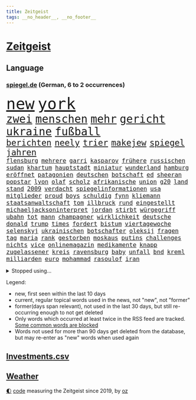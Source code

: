 ```yaml
---
title: Zeitgeist
tags: __no_header__, __no_footer__
---
```


# [Zeitgeist](https://oliz.io/zeitgeist/)

## Language

<h3><a href="https://www.spiegel.de" target="_blank">spiegel.de</a> (German, 6 to 2 occurrences)</h3>
<p style="font-family:monospace">
<span style="font-size:32pt"><a href="news_links.html#new" class="current">new</a></span>
<span style="font-size:32pt"><a href="news_links.html#york" class="current">york</a></span>
<br>
<span style="font-size:22pt"><a href="news_links.html#zwei" class="current">zwei</a></span>
<span style="font-size:22pt"><a href="news_links.html#menschen" class="current">menschen</a></span>
<span style="font-size:22pt"><a href="news_links.html#mehr" class="current">mehr</a></span>
<span style="font-size:22pt"><a href="news_links.html#gericht" class="current">gericht</a></span>
<span style="font-size:22pt"><a href="news_links.html#ukraine" class="current">ukraine</a></span>
<span style="font-size:22pt"><a href="news_links.html#fußball" class="current">fußball</a></span>
<br>
<span style="font-size:17pt"><a href="news_links.html#berichten" class="current">berichten</a></span>
<span style="font-size:17pt"><a href="news_links.html#neely" class="new">neely</a></span>
<span style="font-size:17pt"><a href="news_links.html#trier" class="current">trier</a></span>
<span style="font-size:17pt"><a href="news_links.html#makejew" class="current">makejew</a></span>
<span style="font-size:17pt"><a href="news_links.html#spiegel" class="current">spiegel</a></span>
<span style="font-size:17pt"><a href="news_links.html#jahren" class="current">jahren</a></span>
<br>
<span style="font-size:12pt"><a href="news_links.html#flensburg" class="current">flensburg</a></span>
<span style="font-size:12pt"><a href="news_links.html#mehrere" class="current">mehrere</a></span>
<span style="font-size:12pt"><a href="news_links.html#garri" class="new">garri</a></span>
<span style="font-size:12pt"><a href="news_links.html#kasparov" class="new">kasparov</a></span>
<span style="font-size:12pt"><a href="news_links.html#frühere" class="current">frühere</a></span>
<span style="font-size:12pt"><a href="news_links.html#russischen" class="current">russischen</a></span>
<span style="font-size:12pt"><a href="news_links.html#sudan" class="current">sudan</a></span>
<span style="font-size:12pt"><a href="news_links.html#khartum" class="current">khartum</a></span>
<span style="font-size:12pt"><a href="news_links.html#hauptstadt" class="current">hauptstadt</a></span>
<span style="font-size:12pt"><a href="news_links.html#miniatur" class="current">miniatur</a></span>
<span style="font-size:12pt"><a href="news_links.html#wunderland" class="new">wunderland</a></span>
<span style="font-size:12pt"><a href="news_links.html#hamburg" class="current">hamburg</a></span>
<span style="font-size:12pt"><a href="news_links.html#eröffnet" class="current">eröffnet</a></span>
<span style="font-size:12pt"><a href="news_links.html#patagonien" class="new">patagonien</a></span>
<span style="font-size:12pt"><a href="news_links.html#deutschen" class="current">deutschen</a></span>
<span style="font-size:12pt"><a href="news_links.html#botschaft" class="current">botschaft</a></span>
<span style="font-size:12pt"><a href="news_links.html#ed" class="current">ed</a></span>
<span style="font-size:12pt"><a href="news_links.html#sheeran" class="current">sheeran</a></span>
<span style="font-size:12pt"><a href="news_links.html#popstar" class="current">popstar</a></span>
<span style="font-size:12pt"><a href="news_links.html#lyon" class="new">lyon</a></span>
<span style="font-size:12pt"><a href="news_links.html#olaf" class="current">olaf</a></span>
<span style="font-size:12pt"><a href="news_links.html#scholz" class="current">scholz</a></span>
<span style="font-size:12pt"><a href="news_links.html#afrikanische" class="current">afrikanische</a></span>
<span style="font-size:12pt"><a href="news_links.html#union" class="current">union</a></span>
<span style="font-size:12pt"><a href="news_links.html#g20" class="current">g20</a></span>
<span style="font-size:12pt"><a href="news_links.html#land" class="current">land</a></span>
<span style="font-size:12pt"><a href="news_links.html#stand" class="current">stand</a></span>
<span style="font-size:12pt"><a href="news_links.html#2009" class="current">2009</a></span>
<span style="font-size:12pt"><a href="news_links.html#verdacht" class="current">verdacht</a></span>
<span style="font-size:12pt"><a href="news_links.html#spiegelinformationen" class="current">spiegelinformationen</a></span>
<span style="font-size:12pt"><a href="news_links.html#usa" class="current">usa</a></span>
<span style="font-size:12pt"><a href="news_links.html#mitglieder" class="current">mitglieder</a></span>
<span style="font-size:12pt"><a href="news_links.html#proud" class="new">proud</a></span>
<span style="font-size:12pt"><a href="news_links.html#boys" class="new">boys</a></span>
<span style="font-size:12pt"><a href="news_links.html#schuldig" class="current">schuldig</a></span>
<span style="font-size:12pt"><a href="news_links.html#fynn" class="current">fynn</a></span>
<span style="font-size:12pt"><a href="news_links.html#kliemann" class="current">kliemann</a></span>
<span style="font-size:12pt"><a href="news_links.html#staatsanwaltschaft" class="current">staatsanwaltschaft</a></span>
<span style="font-size:12pt"><a href="news_links.html#tom" class="current">tom</a></span>
<span style="font-size:12pt"><a href="news_links.html#illbruck" class="new">illbruck</a></span>
<span style="font-size:12pt"><a href="news_links.html#rund" class="current">rund</a></span>
<span style="font-size:12pt"><a href="news_links.html#eingestellt" class="current">eingestellt</a></span>
<span style="font-size:12pt"><a href="news_links.html#michaeljacksoninterpret" class="new">michaeljacksoninterpret</a></span>
<span style="font-size:12pt"><a href="news_links.html#jordan" class="current">jordan</a></span>
<span style="font-size:12pt"><a href="news_links.html#stirbt" class="current">stirbt</a></span>
<span style="font-size:12pt"><a href="news_links.html#würgegriff" class="new">würgegriff</a></span>
<span style="font-size:12pt"><a href="news_links.html#ubahn" class="current">ubahn</a></span>
<span style="font-size:12pt"><a href="news_links.html#tot" class="current">tot</a></span>
<span style="font-size:12pt"><a href="news_links.html#mann" class="current">mann</a></span>
<span style="font-size:12pt"><a href="news_links.html#champagner" class="current">champagner</a></span>
<span style="font-size:12pt"><a href="news_links.html#wirklichkeit" class="current">wirklichkeit</a></span>
<span style="font-size:12pt"><a href="news_links.html#deutsche" class="current">deutsche</a></span>
<span style="font-size:12pt"><a href="news_links.html#donald" class="current">donald</a></span>
<span style="font-size:12pt"><a href="news_links.html#trump" class="current">trump</a></span>
<span style="font-size:12pt"><a href="news_links.html#times" class="current">times</a></span>
<span style="font-size:12pt"><a href="news_links.html#fordert" class="current">fordert</a></span>
<span style="font-size:12pt"><a href="news_links.html#bistum" class="current">bistum</a></span>
<span style="font-size:12pt"><a href="news_links.html#viertagewoche" class="current">viertagewoche</a></span>
<span style="font-size:12pt"><a href="news_links.html#selenskyj" class="current">selenskyj</a></span>
<span style="font-size:12pt"><a href="news_links.html#ukrainischen" class="current">ukrainischen</a></span>
<span style="font-size:12pt"><a href="news_links.html#botschafter" class="current">botschafter</a></span>
<span style="font-size:12pt"><a href="news_links.html#oleksij" class="current">oleksij</a></span>
<span style="font-size:12pt"><a href="news_links.html#fragen" class="current">fragen</a></span>
<span style="font-size:12pt"><a href="news_links.html#tag" class="current">tag</a></span>
<span style="font-size:12pt"><a href="news_links.html#maria" class="current">maria</a></span>
<span style="font-size:12pt"><a href="news_links.html#rank" class="new">rank</a></span>
<span style="font-size:12pt"><a href="news_links.html#gestorben" class="current">gestorben</a></span>
<span style="font-size:12pt"><a href="news_links.html#moskaus" class="current">moskaus</a></span>
<span style="font-size:12pt"><a href="news_links.html#putins" class="current">putins</a></span>
<span style="font-size:12pt"><a href="news_links.html#challenges" class="current">challenges</a></span>
<span style="font-size:12pt"><a href="news_links.html#nichts" class="current">nichts</a></span>
<span style="font-size:12pt"><a href="news_links.html#vice" class="new">vice</a></span>
<span style="font-size:12pt"><a href="news_links.html#onlinemagazin" class="new">onlinemagazin</a></span>
<span style="font-size:12pt"><a href="news_links.html#medikamente" class="current">medikamente</a></span>
<span style="font-size:12pt"><a href="news_links.html#knapp" class="current">knapp</a></span>
<span style="font-size:12pt"><a href="news_links.html#zugelassener" class="new">zugelassener</a></span>
<span style="font-size:12pt"><a href="news_links.html#kreis" class="current">kreis</a></span>
<span style="font-size:12pt"><a href="news_links.html#ravensburg" class="new">ravensburg</a></span>
<span style="font-size:12pt"><a href="news_links.html#baby" class="current">baby</a></span>
<span style="font-size:12pt"><a href="news_links.html#unfall" class="current">unfall</a></span>
<span style="font-size:12pt"><a href="news_links.html#bnd" class="current">bnd</a></span>
<span style="font-size:12pt"><a href="news_links.html#kreml" class="current">kreml</a></span>
<span style="font-size:12pt"><a href="news_links.html#milliarden" class="current">milliarden</a></span>
<span style="font-size:12pt"><a href="news_links.html#euro" class="current">euro</a></span>
<span style="font-size:12pt"><a href="news_links.html#mohammad" class="new">mohammad</a></span>
<span style="font-size:12pt"><a href="news_links.html#rasoulof" class="new">rasoulof</a></span>
<span style="font-size:12pt"><a href="news_links.html#iran" class="current">iran</a></span>
</p>
<details>
<summary>Stopped using...</summary>
<p class="former" style="font-size:12pt">
doppelt(924) führerschein(924) generalsekretär(924) metropole(924) vollständig(924) handeln(923) gefährliche(922) gelegt(922) leichter(922) lukaschenko(922) ausschreitungen(921) erklärte(921) geschichten(921) insgesamt(921) reichen(921) tieren(921) unrecht(921) videobotschaft(921) ausländische(920) eng(920) prüfung(920) reicht(920) taylor(920) österreichischen(920) 35(919) bekannten(919) debüt(919) grenzen(919) netzwerken(919) 37(918) entlässt(918) kapitol(918) träumen(918) verlängern(918) diskutiert(917) hubschrauber(917) jagd(917) sachsen(917) spätestens(917) ungarns(917) verpassen(917) äußern(917) amerika(916) zeichnet(916) 44(915) beklagen(915) beschwerde(915) hinweisen(915) rheinlandpfalz(915) rief(915) statement(915) abschied(914) belarussische(914) debatten(914) entlassung(914) erwartungen(914) kardinal(914) rainer(914) reduziert(914) streichen(914) verzicht(914) zählen(914) aktuell(913) eingebrochen(913) freilassung(913) froh(913) landen(913) spdpolitikerin(913) verschiebt(913) crash(912) diesel(912) digitalen(912) gebaut(912) gebrochen(912) löste(912) regt(912) 10(911) lobt(911) themen(911) torhüter(911) wirtschaftlichen(911) gewinner(910) kollaps(910) siegen(910) stellten(910) venezuela(910) hans(909) juli(909) schlimmste(909) bundestrainer(908) hürden(907) saarland(907) spekuliert(907) usschauspielerin(907) beteiligung(906) brite(906) frachter(906) reagierten(906) schwierige(906) schäden(906) see(906) italienischen(905) schaffte(905) staatliche(905) klimapolitik(904) nah(904) raumstation(904) überholt(904) todesopfer(903) juristisch(902) berühmten(901) rettete(901) gekauft(900) gesundheitsministerium(900) hinten(900) auflagen(899) journalistin(899) nationalen(899) rechtzeitig(899) küstenwache(898) anzeichen(897) hängen(897) züge(896) heftigen(895) empfehlung(894) zuspruch(891) vorteile(889) bundesverfassungsgericht(888) provoziert(888) hohem(887) niedrig(887) wusste(887) heutigen(886) spannend(883) verständnis(881) staatlichen(880) schützt(879) johannes(870) zdf(869) entbrannt(866) flog(859) 85(858) wmtitel(850) maschinen(849) woelki(838) variante(827) rasche(818) kannte(777) wolken(774) universitäten(766) gregor(758) abgestürzt(743) gebeten(741) joseph(728) geehrt(726) willkommen(724) unfälle(709) gestanden(697) benzinpreise(676) wenigsten(667) arte(663) rereportage(663) schwäche(663) adac(661) ohnehin(654) arme(651) norwegische(651) 72(642) kollision(617) immobilienmarkt(616) topmanager(615) beeinträchtigt(613) rätselhafte(607) parlaments(606) gerissen(602) geleistet(591) haushalt(590) staatsbesuch(585) investiert(581) hawaii(577) staatspräsident(575) fünftel(569) mehrwertsteuer(566) vorfeld(565) floyd(560) abkommen(553) ice(552) vermitteln(552) beider(551) stern(548) betrunken(546) ampelregierung(545) zurückgezogen(543) övp(543) volksverhetzung(539) saal(537) rosa(531) härte(524) schülerin(524) ausgeben(522) vatikan(513) schärfere(509) winfried(505) bundesfinanzminister(499) erwiesen(494) pink(486) ruhrgebiet(486) kanzlers(482) rasch(481) möchten(479) oscar(473) rennstall(471) einrichtungen(470) vorbereiten(470) kehrtwende(466) sankt(460) widersprechen(458) zählte(458) einbrecher(456) nutzten(451) erweitert(450) hauptbahnhof(450) erneuert(445) helikopter(442) vergleichsweise(442) einheit(436) fähigkeiten(430) jennifer(413) abgeschafft(411) gelöst(410) südamerika(410) absagen(409) zugesagt(409) abtreibungen(407) lücken(405) fünften(404) nebenbei(402) starkregen(397) beschuldigten(396) mutige(395) nukleare(395) jahreszeit(394) 2035(393) baustelle(393) tyson(392) koch(388) sexualisierte(385) angestellte(377) nationalelf(375) zuflucht(374) verfolgung(373) weitermachen(368) arbeitslosigkeit(367) zuschauern(366) trauerfeier(363) kompensieren(362) öpnv(361) geöffnet(356) verzichtete(352) lokführer(345) wütende(341) rüsten(339) mordfall(336) politisches(333) bedingung(332) empfohlen(332) eingesperrt(329) waggons(327) ausgezahlt(325) black(320) kühnert(317) versinkt(317) 54(316) spdgeneralsekretär(315) stärksten(314) irgendwann(313) verhaftung(313) empfehlungen(312) andrew(309) drogenboss(308) jimmy(307) erdrutsche(306) gegnerin(303) weltrekord(302) christina(301) jagt(301) osnabrück(301) profi(301) wozu(300) lena(298) schwimmen(298) staus(298) valley(298) tirol(295) dfbteam(294) klarheit(293) schrumpfen(292) erntet(290) deutsch(289) eigenheim(288) atomkraftwerken(287) großaufgebot(287) vorantreiben(287) erdbeben(285) kostete(284) geste(283) olympiasieger(282) erich(280) formen(280) entfernen(279) erlegen(277) islamisten(275) lagen(275) repressionen(274) verstanden(274) frist(273) juristisches(273) streicheln(273) toilette(272) innenstadt(271) einnahme(270) fpö(270) antony(267) blackout(265) globalen(265) neueste(265) aussteigen(263) eingebracht(263) äußerst(263) demonstrierenden(262) skifahrer(260) nachhaltigkeit(259) regensburg(259) aufbau(258) heizung(258) schied(258) virginia(256) psychischen(255) 40jährige(254) positioniert(254) trailer(252) traten(252) durchs(250) erkranken(250) inselstaat(249) exweltmeister(247) studentin(246) kampfpanzer(245) spitzen(245) studieren(244) tarife(241) okay(240) abwehren(237) angezeigt(237) grab(237) träumt(237) mississippi(235) 63(233) stromausfälle(233) patzte(232) töne(232) strenger(231) franz(228) verstöße(228) faktor(227) nachspiel(227) talkshow(226) gerechtfertigt(225) anfangs(224) bauch(224) strategen(223) täterin(223) verbal(223) befürworten(222) dunkle(222) entstehen(222) lenken(222) verbrachte(219) toren(218) ökosystem(218) konten(216) skifahren(216) stemmen(215) fame(212) rassistischer(212) walk(212) bulgarien(211) senioren(210) 85jährige(209) beton(209) ausgestattet(208) inspiziert(207) astronauten(206) lissabon(206) palästinensische(206) einsamkeit(205) entzieht(205) kinderpornografie(205) rückschlägen(205) spiegelrecherche(205) fußballnationalspieler(204) laufende(204) nationaltrainer(203) winzer(203) betrogen(202) herzog(202) pflichten(202) information(201) mittelstand(201) arnold(200) königshaus(200) hall(198) hauptdarstellerin(198) krawalle(198) zahnarzt(198) sauber(197) bröckelt(196) dirk(196) silicon(196) verhältnissen(196) adidas(195) besatzung(194) gedreht(194) schutzmacht(194) noah(193) sondertribunal(192) strategischen(192) bundesstraße(190) verzeichnen(190) liebte(189) riesiges(188) eröffnete(187) datenanalyse(186) nachlass(186) fdpfinanzminister(185) kulissen(183) manipuliert(183) mama(182) ohio(180) kohl(179) bedrohungen(177) blaue(177) brutaler(176) höchst(176) lützerath(175) dichter(172) baustellen(171) norddeutschen(171) rückendeckung(171) designierte(170) schrauben(170) auswanderer(169) gerichts(169) fraktionschef(168) westküste(167) begehrt(166) leere(166) operiert(166) beantworten(165) sam(165) wwf(164) diversität(163) kronzeuge(163) zulassen(163) bahnt(162) eric(162) nachrichtenagentur(162) reis(162) erreichbar(161) petersplatz(161) transporter(160) möglichkeit(159) widmen(159) zäh(158) weitem(156) häufigsten(155) kinderbücher(155) episode(154) gleise(154) usfirma(153) antreibt(152) einstige(151) gesellschaften(151) spielraum(150) greene(149) journal(149) klarkommen(149) luise(149) marjorie(149) transportiert(149) netanyahus(147) blüte(146) grundgesetz(146) 190(145) hoffnungsschimmer(145) 53(144) cyberkriminellen(143) augenzeuge(142) koreanischen(142) wegfallen(142) siemens(141) russell(139) achtzigerjahre(138) inhaftierter(138) bankmanfried(137) bundesjustizminister(137) melbourne(137) technologien(137) tomaten(137) anscheinend(136) nico(136) ehrlich(135) kleineren(135) engländer(134) go(133) steigern(133) dfbelf(132) symbolik(132) kiewer(131) auflaufen(130) wundern(130) ghana(129) little(129) präsentation(128) schiebt(128) 71(127) hintergründen(127) netzbetreiber(127) skiurlaub(127) strafanzeige(127) falschfahrer(126) greenpeace(126) tvexperte(126) muster(125) verarbeiten(125) verleihen(125) ewige(124) niemanden(124) praxen(124) streitigkeiten(124) harscher(123) geraubt(122) überholen(122) erkennbar(121) klinsmann(121) läden(121) unterzogen(121) gefallene(120) labbadia(119) stillen(119) verschafft(119) wuppertal(119) 165(118) berufsaussichten(118) geerbt(118) dreier(117) eingestehen(117) daniels(116) pfeifen(116) rathaus(116) runden(116) stormy(116) autofahrern(115) kriegen(115) lebenszeit(115) militärhilfe(115) rekordhoch(113) strafverfolgung(113) erlaubnis(112) lockt(112) mittelpunkt(112) stockt(112) strange(112) säuglinge(112) neuendorf(111) meinungen(110) salat(110) schenk(110) schimpfte(110) 2028(109) al(109) komplexe(109) weltsport(109) wendung(109) zurückzuerobern(109) änderung(109) betreffen(108) reichsbürgerszene(108) sammlungen(107) jener(106) käse(106) milliardenhöhe(106) stücke(106) übereinstimmenden(106) gewölbe(105) moritz(105) deutschlandweit(104) wohnort(103) pontifex(102) erweisen(101) arktische(100) aussieht(99) freundschaften(99) hoffentlich(99) stationen(99) brannten(98) cohen(98) rüstet(98) unpünktlich(98) djirsarai(97) missbrauchsvorwürfen(97) sicherheitsmaßnahmen(97) einträge(96) herrlich(96) interessante(95) zirkus(95) bukarest(94) nowitzki(94) oberhaupt(94) residenz(94) soest(94) tate(94) gebildet(93) marie(93) pablo(93) a20(92) bahngewerkschaft(92) bellevue(92) grünenchefin(92) mythos(92) ricarda(92) shows(92) befiehlt(91) einsame(91) erfahrungsbericht(91) grundnahrungsmittel(91) kloster(91) kriegsgefangenen(91) entlang(90) flasche(90) schwulen(90) träumereien(90) adam(89) alternde(89) flugverkehr(89) führungsschwäche(89) irgendwie(89) kinderreporterinnen(89) ministers(89) rechtsreligiöse(88) wasserstoff(88) amtierende(87) eingestiegen(87) herbei(87) königliche(87) schokoladenfabrik(87) studentinnen(87) vandalismus(87) 66jährige(86) abstimmungen(86) bildzeitung(86) charlie(86) gelaunt(86) ballauf(85) di(85) kondo(85) rückzugs(85) verdächtigt(85) vornamen(85) gärtnerei(84) krebsmedikamente(84) mcdonald’s(84) orthodoxe(84) selbstverständnis(84) traumata(84) umfasst(84) ausstellung(83) beerdigen(83) braunkohleabbau(83) brennpunkt(83) cornwall(83) fahrbahn(83) soja(83) utah(83) außengrenzen(82) durchsuchung(82) eingegangen(82) fell(82) führungswechsel(82) griffen(82) kohlekraftwerke(82) re(82) sektor(82) unverhältnismäßige(82) ausflügen(81) ausgewählte(81) binneni(81) busse(81) dsds(81) eingestampft(81) geldes(81) gleichgewicht(81) gros(81) herstellung(81) houellebecq(81) lothar(81) nordamerika(81) standesamt(81) anfänger(80) bremst(80) fleischkonsum(80) kultusministerkonferenz(80) pascha(80) ressentiments(80) sportwagen(80) vorgeschmack(80) vorschriften(80) überfüllten(80) ant(79) avengersstar(79) beliebtheit(79) einbruchs(79) frachtschiff(79) intel(79) parteivize(79) scheiterns(79) staatsgebiets(79) ungnade(79) fach(78) gerichtliche(78) herrschaft(78) komische(78) überschreiten(77) berge(76) exekutionen(76) gleiche(76) hadern(76) immobilienbesitzer(76) konkurrenzkampf(76) tagelangen(76) tüfteln(76) unterhose(76) wagnertruppe(76) 270(75) floh(75) solch(75) uralte(75) bahngesellschaft(74) drosselt(74) frisches(74) hänge(74) kriegsgebiet(74) leide(74) niederländischen(74) optimistischer(74) schlugen(74) teilzeit(74) verbreiteten(74) zufälligen(74) angeschlagen(73) belarussischer(73) bundesligisten(73) carl(73) gedemütigt(73) pädagogen(73) quereinstieg(73) vermeintlicher(73) verträgt(73) verwenden(73) zettel(73) fußballbundesligist(72) gravierende(72) rate(72) transfer(72) ampelstreit(71) begrüßung(71) bronchitis(71) markante(71) milliardensumme(71) spitzenkoch(71) absturzstelle(70) bundeshilfen(70) dom(70) elektrofahrzeugen(70) lauf(70) läufer(70) mütze(70) pfosten(70) stürmten(70) urteilen(70) abbruchkante(69) auslandsreise(69) gegenstand(69) geschäftsleitung(69) maximilian(69) schlammlawinen(69) topklubs(69) beschlüsse(68) oppositionspartei(68) autobahnprojekte(67) genre(67) kläger(67) limousine(67) niederösterreich(67) streikrecht(67) flächendeckenden(66) gebiss(66) lloyd(66) pilotprojekt(66) rabe(65) wissler(65) beantwortet(64) bereitstellen(64) usmusiker(64) überlässt(64) aufstehen(63) deutschfranzösischen(63) escobar(63) fragerunde(63) handwerker(63) media(63) rupprecht(63) schienennetz(63) wichtigere(63) kanzlerpartei(62) milliardendeal(62) raste(62) spürbare(62) vermeintliche(62) koalitionsausschuss(61) lautstark(61) multimillionär(61) staatsfonds(61) turbo(61) usmedien(61) zutiefst(61) 2007(60) 2045(60) ewigkeit(60) nicola(60) pavel(60) polizeiliche(60) saarbrücken(60) straßenbau(60) sturgeon(60) teddy(60) umgestellt(60) verschnaufen(60) augenhöhe(59) befragten(59) bluttat(59) domenico(59) dorfes(59) fernhalten(59) linkenchefin(59) mysteriöser(59) regierungsparteien(59) tedesco(59) terrorverdachts(59) ajax(58) bärlauch(58) schwule(58) winteroffensive(58) packt(57) renoviert(57) staatenbund(57) waffenarsenal(57) abstiegskandidat(56) albträumen(56) bahnhöfen(56) ergebniskrise(56) plüsch(56) regatta(56) schicke(56) abstiegssorgen(55) einlassen(55) förderprogramm(55) gebrochene(55) konzerngeschichte(55) lada(55) riskante(55) vorausgegangen(55) wettbewerbe(55) zulegen(55) energiekonzerns(54) klappe(54) onlineshop(54) seniorinnen(54) sonntags(54) erhöhten(53) gebäuden(53) güterzugs(53) hindernisse(53) katja(53) komponist(53) lives(53) lotto(53) matter(53) siedler(53) währenddessen(53) zweithöchste(53) dicht(52) jojo(52) kahlschlag(52) leiterin(52) moyes(52) todesfall(52) trümmerteile(52) härtefallhilfen(51) kuhmilch(51) lampedusa(51) niederlegen(51) parodiert(51) schwachsinn(51) stärkt(51) tierischen(51) berechnen(50) diesjährigen(50) rechner(50) sparsamer(50) teures(50) auslandsbesuch(49) rotgrünrot(49) spitzenspiel(49) usaußenministerium(49) abschlussprüfungen(48) eimer(48) exgouverneur(48) gesundheitsschutz(48) uhren(48) wütenden(48) demonstrativ(47) vermehren(47) aktiver(46) entgleisung(46) enthielt(46) geradezu(46) glückwünsche(46) konzerthauses(46) multimilliardär(46) auferlegt(45) etappensieg(45) hamilton(45) juristin(45) lewis(45) petersen(45) reportage(45) sondieren(45) stürme(45) gegenverkehr(44) genervt(44) klimaneutrale(44) sechsstellige(44) verlängerten(44) wörth(44) drangsaliert(43) gedachten(43) lutz(43) mühen(43) bemerkenswerte(42) berlinale(42) mangelhafter(42) ofen(42) wachsender(42) warnte(42) zuschlagen(42) billionen(41) exklub(41) gesichter(41) gründlich(41) beschlagnahmte(40) indigenen(40) kipping(40) orangutan(40) pennsylvania(40) vermutung(40) zerknirscht(40) computerchips(39) effizient(39) müde(39) publik(39) derzeitigen(38) rosatom(38) 1987(37) angreift(37) gejagt(37) hochschulart(37) schiffes(37) trotzig(37) wendepunkt(37) ankommen(36) ansprache(36) besserem(36) dominator(36) königsetappe(36) lupe(36) machbar(36) midjourney(36) schwimmt(36) ergebnissen(35) filip(35) grünenvorsitzende(35) jahn(35) klebeproteste(35) ungeschlagen(35) 15jährigen(34) erworben(34) koalitionsverhandlungen(34) rheinische(34) slowenien(34) spiegelkorrespondentin(34) verpassten(34) verrat(34) einkaufen(33) miriam(33) nächster(33) pflegebedürftigen(33) rücklagen(33) space(33) stammende(33) tischt(33) verbrennungsmotors(33) entkriminalisierung(32) parker(32) roger(32) waters(32) 13000(31) cyberangriffe(31) erleichterungen(31) hülkenberg(31) komödie(31) mittagessen(31) optionen(31) sicherheitsrat(31) snp(31) ulrike(31) achtung(30) friseur(30) hilflos(30) schwellen(30) themenpark(30) platzhirsche(29) risse(29) vorstellt(29) wolkenkratzer(29) geschehen(28) newsletters(28) optimieren(28) parlamentswahl(28) unglücklich(28) verschwundener(28) verursachte(28) wüteten(28) ansichten(27) benziner(27) bestandskunden(27) fechten(27) heizungspläne(27) hochzeitstag(27) jenz(27) verifiziert(27) anlegern(26) bodycams(26) einflussnahme(26) hellt(26) wahlzettel(26) ölheizungen(26) abneigung(25) eindringt(25) huwara(25) idealen(25) illusion(25) luke(25) miami(25) milliardenprogramm(25) religiöse(25) stabile(25) beleg(24) regierungsarbeit(24) terzić(24) verbrennerverbot(24) vergiftung(24) choupomoting(23) einlegen(23) fossiler(23) sabotage(23) versus(23) eigentlichen(22) großstreiks(22) nordstreampipeline(22) pornodarstellerin(22) weibchen(22) irina(21) schotten(21) stillende(21) streitthemen(21) videospiel(21) angestiftet(20) bundesverwaltungsgericht(20) ideale(20) rum(20) sabine(20) verlernt(20) generalstreik(19) regierungskritiker(19) regierungspartei(19) sommerspielen(19) donau(18) geschlechter(18) intelligente(18) römischen(18) steuersenkung(18) vergangenem(18) vorhat(18) erkrankungen(17) heimlich(17) intensiv(17) krachte(17) kuhle(17) äußeren(17) eilverfahren(16) endometriose(16) erstaunlich(16) fehlern(16) freudenberg(16) zwölfjährige(16) überwachungskamera(16) coronatests(15) cs(15) dinosaurier(15) einzuhalten(15) existenzielle(15) kraftstoff(15) usbanken(15) europarats(14) samstagabend(14) vermieste(14) deutschlandreise(13) geschmiert(13) muslimisch(13) talk(13) zugeschanzt(13) nachdenken(12) sofortiger(12) astronaut(11) bijan(11) boykottieren(11) inhaftieren(11) konfrontationskurs(11) mehrtägigen(11) regionalbanken(11) sprachkritik(11) usförderprogramm(11)
</p>
</details>
<p>Legend:
<ul>
<li><span class="new">new</span>, first seen within the last 10 days</li>
<li><span class="current">current</span>, regular topical words used in the news, not "new", not "former"</li>
<li><span class="former">former(days span relevant)</span>, not used in the last 30 days, but still re-occurring enough to not get deleted</li>
<li>Only words which occurred at least twice in the RSS feed are tracked. <a href="language/filters.py">Some common words are blocked</a></li>
<li>Words not used for more than 90 days get deleted from the database, but may re-enter as "new" words when used again</li>
</ul>
</p>

## [Investments](investments.html)[.csv](investments.csv)

## [Weather](weather.html)

<footer>
<a href="javascript:toggleTheme()" class="nav">🌓</a>
<a href="https://github.com/ooz/zeitgeist">code</a> measuring the Zeitgeist since 2019, by <a href="https://oliz.io">oz</a>
</footer>
